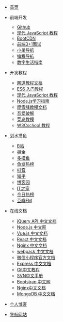 <!--
 * @Author: your name
 * @Date: 2021-12-09 20:08:35
 * @LastEditTime: 2023-01-06 13:18:37
 * @LastEditors: llxs
 * @Description: 打开koroFileHeader查看配置 进行设置: https://github.com/OBKoro1/koro1FileHeader/wiki/%E9%85%8D%E7%BD%AE
 * @FilePath: /docsify/blog/_navbar.md
-->

* [首页](/)


* 前端开发
  * [Github](https://github.com/)
  * [现代 JavaScript 教程](https://zh.javascript.info/)
  * [BootCDN](https://www.bootcdn.cn/all/)
  * [前端3+1面试](http://www.h-camel.com/index.html)
  * [小呆导航](https://webjike.com/index.html)
  * [编程导航](https://www.code-nav.cn/)
  * [数字生活指南](https://nav.guidebook.top/)


* 开发教程
  * [网道教程文档](https://wangdoc.com/)
  * [ES6 入门教程](https://es6.ruanyifeng.com/)
  * [现代 JavaScript 教程](https://zh.javascript.info/)
  * [Node.js学习指南](https://blog.poetries.top/node-learning-notes/)
  * [廖雪峰教程文档](https://www.liaoxuefeng.com/)
  * [吾爱破解](https://www.52pojie.cn/)
  * [菜鸟教程](https://www.runoob.com/)
  * [W3Cschool 教程](https://www.w3cschool.cn/)


* 划水摸鱼
  * [B站](https://www.bilibili.com/)
  * [掘金](https://juejin.cn/)
  * [多摸鱼](https://duomoyu.com/)
  * [鱼塘热榜](https://mo.fish/?source=giaoshou.com)
  * [抖音](https://www.douyin.com/)
  * [知乎](https://www.zhihu.com/)
  * [博客园](https://www.cnblogs.com/)
  * [IT之家](https://www.ithome.com/)
  * [今日热榜](https://tophub.today/)
  * [豆瓣FM](https://fm.douban.com/)


* 在线文档
  * [jQuery API 中文文档](https://www.jquery123.com/)
  * [Node.js 中文网](http://nodejs.cn/)
  * [Vue.js 中文文档](https://cn.vuejs.org/)
  * [React 中文文档](https://zh-hans.reactjs.org/)
  * [Nginx 中文文档](https://www.nginx.cn/doc/index.html)
  * [webpack 中文文档](https://webpack.docschina.org/)
  * [微信小程序官方文档](https://developers.weixin.qq.com/miniprogram/dev/framework/)
  * [Express 中文文档](http://expressjs.com/zh-cn/)
  * [Git中文教程](https://git-scm.com/book/zh/v2)
  * [SVN中文手册](http://svnbook.red-bean.com/nightly/zh/index.html)
  * [Bootstrap 中文网](https://www.bootcss.com/)
  * [Nginx中文文档](https://www.nginx.cn/doc/index.html)
  * [MongoDB 中文文档](https://docs.mongoing.com/)


* [个人博客](https://l9711self.gitee.io/blog/)


* [导航网站](/nav-coding/README)

